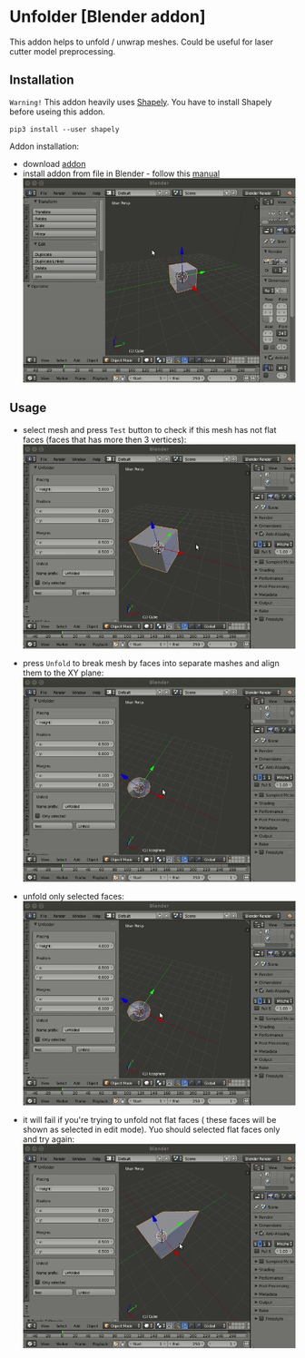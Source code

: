 # Unfolder [Blender addon]

This addon helps to unfold / unwrap meshes. Could be useful for laser cutter model preprocessing.

## Installation

`Warning!` This addon heavily uses [Shapely](https://pypi.org/project/Shapely/). You have to install Shapely before useing this addon.

```
pip3 install --user shapely
```

Addon installation:
- download [addon](unfolder.zip)
- install addon from file in Blender - follow this [manual](https://docs.blender.org/manual/en/latest/preferences/addons.html)
![installation](https://github.com/demeter-macik/blender-unfolder/blob/develop/docs/images/unfolder-install.gif)

## Usage

- select mesh and press `Test` button to check if this mesh has not flat faces (faces that has more then 3 vertices):
![testing mesh](https://github.com/demeter-macik/blender-unfolder/blob/develop/docs/images/test-mesh.gif)

- press `Unfold` to break mesh by faces into separate mashes and align them to the XY plane:
![unfold](https://github.com/demeter-macik/blender-unfolder/blob/develop/docs/images/unfold-all.gif)

- unfold only selected faces:
![unfold selected](https://github.com/demeter-macik/blender-unfolder/blob/develop/docs/images/unfold-selected.gif)

- it will fail if you're trying to unfold not flat faces ( these faces will be shown as selected in edit mode). Yuo should selected flat faces only and try again:
![unfold not flat](https://github.com/demeter-macik/blender-unfolder/blob/develop/docs/images/unfold-selected-1.gif)

